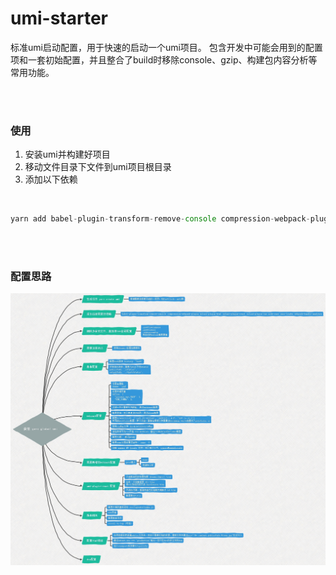 # umi-starter
标准umi启动配置，用于快速的启动一个umi项目。
包含开发中可能会用到的配置项和一套初始配置，并且整合了build时移除console、gzip、构建包内容分析等常用功能。

<br>
<br>

### 使用
1. 安装umi并构建好项目
2. 移动文件目录下文件到umi项目根目录
3. 添加以下依赖

<br>

```js
yarn add babel-plugin-transform-remove-console compression-webpack-plugin eslint-plugin-html eslint-plugin-react eslint-plugin-vue node-sass sass-loader webpack-bundle-analyzerbabel-plugin-transform-remove-console compression-webpack-plugin eslint-plugin-html eslint-plugin-react eslint-plugin-vue node-sass sass-loader webpack-bundle-analyzer --dev
```

<br>
<br>

### 配置思路
![silu](https://raw.githubusercontent.com/qq1073830130/umi-starter/master/umi.jpg 'pic')
